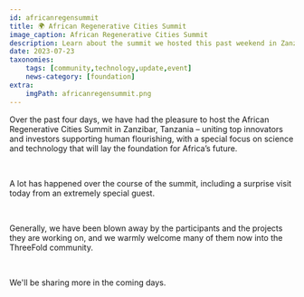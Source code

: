 ```yaml
---
id: africanregensummit
title: 🌍 African Regenerative Cities Summit
image_caption: African Regenerative Cities Summit
description: Learn about the summit we hosted this past weekend in Zanzibar to unite innovators and investors to support Africa's future.
date: 2023-07-23
taxonomies:
    tags: [community,technology,update,event]
    news-category: [foundation]
extra:
    imgPath: africanregensummit.png
---
```


Over the past four days, we have had the pleasure to host the African Regenerative Cities Summit in Zanzibar, Tanzania – uniting top innovators and investors supporting human flourishing, with a special focus on science and technology that will lay the foundation for Africa’s future.

<br/>

A lot has happened over the course of the summit, including a surprise visit today from an extremely special guest.

<br/>

Generally, we have been blown away by the participants and the projects they are working on, and we warmly welcome many of them now into the ThreeFold community.

<br/>

We'll be sharing more in the coming days.